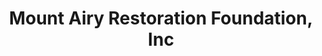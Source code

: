 ---
layout: repo
title: "Mount Airy Restoration Foundation, Inc"
id: 4668
permalink: repos/4668/
---